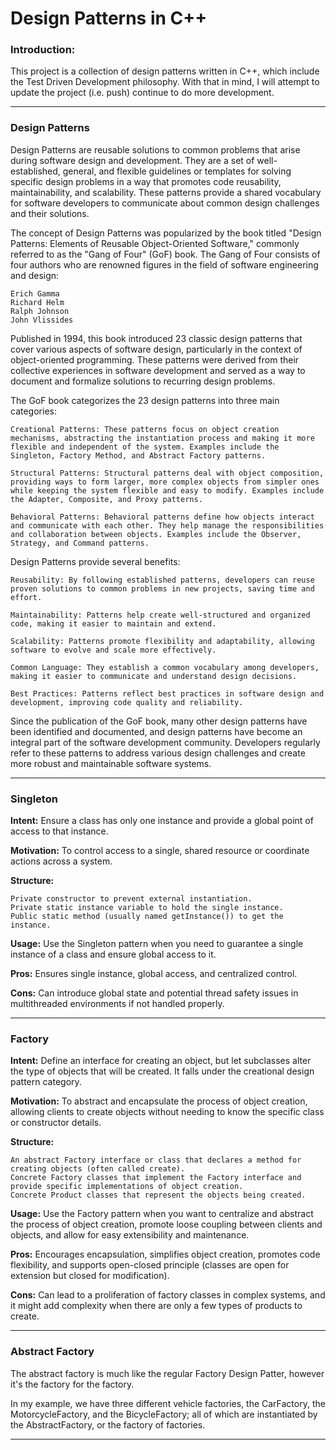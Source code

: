 # Design Patterns in C++

### Introduction:

This project is a collection of design patterns written in C++, which include the Test Driven
Development philosophy. With that in mind, I will attempt to update the project (i.e. push) 
continue to do more development. 

---

### Design Patterns

Design Patterns are reusable solutions to common problems that arise during software design and 
development. They are a set of well-established, general, and flexible guidelines or templates for 
solving specific design problems in a way that promotes code reusability, maintainability, and 
scalability. These patterns provide a shared vocabulary for software developers to communicate 
about common design challenges and their solutions.

The concept of Design Patterns was popularized by the book titled "Design Patterns: Elements of 
Reusable Object-Oriented Software," commonly referred to as the "Gang of Four" (GoF) book. The Gang 
of Four consists of four authors who are renowned figures in the field of software engineering and 
design:

    Erich Gamma
    Richard Helm
    Ralph Johnson
    John Vlissides

Published in 1994, this book introduced 23 classic design patterns that cover various aspects of 
software design, particularly in the context of object-oriented programming. These patterns were 
derived from their collective experiences in software development and served as a way to document 
and formalize solutions to recurring design problems.

The GoF book categorizes the 23 design patterns into three main categories:

    Creational Patterns: These patterns focus on object creation mechanisms, abstracting the instantiation process and making it more flexible and independent of the system. Examples include the Singleton, Factory Method, and Abstract Factory patterns.

    Structural Patterns: Structural patterns deal with object composition, providing ways to form larger, more complex objects from simpler ones while keeping the system flexible and easy to modify. Examples include the Adapter, Composite, and Proxy patterns.

    Behavioral Patterns: Behavioral patterns define how objects interact and communicate with each other. They help manage the responsibilities and collaboration between objects. Examples include the Observer, Strategy, and Command patterns.

Design Patterns provide several benefits:

    Reusability: By following established patterns, developers can reuse proven solutions to common problems in new projects, saving time and effort.

    Maintainability: Patterns help create well-structured and organized code, making it easier to maintain and extend.

    Scalability: Patterns promote flexibility and adaptability, allowing software to evolve and scale more effectively.

    Common Language: They establish a common vocabulary among developers, making it easier to communicate and understand design decisions.

    Best Practices: Patterns reflect best practices in software design and development, improving code quality and reliability.

Since the publication of the GoF book, many other design patterns have been identified and 
documented, and design patterns have become an integral part of the software development community. 
Developers regularly refer to these patterns to address various design challenges and create more 
robust and maintainable software systems.

---

### Singleton

**Intent:** Ensure a class has only one instance and provide a global point of access to that 
instance.

**Motivation:** To control access to a single, shared resource or coordinate actions across a 
system.

**Structure:**

    Private constructor to prevent external instantiation.
    Private static instance variable to hold the single instance.
    Public static method (usually named getInstance()) to get the instance.

**Usage:** Use the Singleton pattern when you need to guarantee a single instance of a class and 
ensure global access to it.

**Pros:** Ensures single instance, global access, and centralized control.

**Cons:** Can introduce global state and potential thread safety issues in multithreaded 
environments if not handled properly.

---

### Factory


**Intent:** Define an interface for creating an object, but let subclasses alter the type of 
objects that will be created. It falls under the creational design pattern category.

**Motivation:** To abstract and encapsulate the process of object creation, allowing clients to 
create objects without needing to know the specific class or constructor details.

**Structure:**

    An abstract Factory interface or class that declares a method for creating objects (often called create).
    Concrete Factory classes that implement the Factory interface and provide specific implementations of object creation.
    Concrete Product classes that represent the objects being created.

**Usage:** Use the Factory pattern when you want to centralize and abstract the process of object 
creation, promote loose coupling between clients and objects, and allow for easy extensibility and maintenance.

**Pros:** Encourages encapsulation, simplifies object creation, promotes code flexibility, and 
supports open-closed principle (classes are open for extension but closed for modification).

**Cons:** Can lead to a proliferation of factory classes in complex systems, and it might add 
complexity when there are only a few types of products to create.

---

### Abstract Factory

The abstract factory is much like the regular Factory Design Patter, however it's the factory for 
the factory. 

In my example, we have three different vehicle factories, the CarFactory, the MotorcycleFactory, 
and the BicycleFactory; all of which are instantiated by the AbstractFactory, or the factory of
factories.

---

